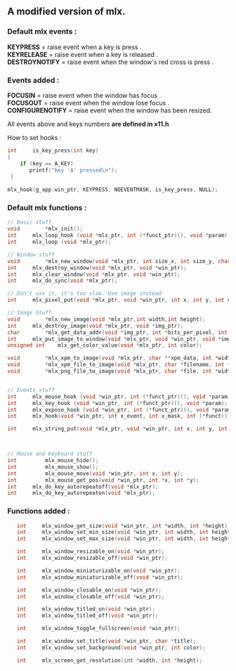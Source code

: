 ## A modified version of mlx.

### Default mlx events :
  __KEYPRESS__      = raise event when a key is press .  
  __KEYRELEASE__    = raise event when a key is released .  
  __DESTROYNOTIFY__ = raise event when the window's red cross is press .     

### Events added :
  __FOCUSIN__          = raise event when the window has focus .   
  __FOCUSOUT__         =  raise event when the window lose focus .   
  __CONFIGURENOTIFY__  = raise event when the window has been resized.   
 
All events above and keys numbers __are defined in x11.h__
 
How to set hooks :

```c
int     is_key_press(int key)
{
    if (key == A_KEY)
       printf("key 'A' pressed\n");
 }
 
mlx_hook(g_app.win_ptr, KEYPRESS, NOEVENTMASK, is_key_press, NULL);
 ```
 
 ### Default mlx functions :
 ```c
// Basic stuff
void		*mlx_init();
int		mlx_loop_hook (void *mlx_ptr, int (*funct_ptr)(), void *param);
int		mlx_loop (void *mlx_ptr);

// Window stuff
void		*mlx_new_window(void *mlx_ptr, int size_x, int size_y, char *title);
int		mlx_destroy_window(void *mlx_ptr, void *win_ptr);
int		mlx_clear_window(void *mlx_ptr, void *win_ptr);
int		mlx_do_sync(void *mlx_ptr);

// Don't use it, it's too slow. Use image instead
int		mlx_pixel_put(void *mlx_ptr, void *win_ptr, int x, int y, int color); 

// Image Stuff
void		*mlx_new_image(void *mlx_ptr,int width,int height);
int		mlx_destroy_image(void *mlx_ptr, void *img_ptr);
char		*mlx_get_data_addr(void *img_ptr, int *bits_per_pixel, int *size_line, int *endian);
int		mlx_put_image_to_window(void *mlx_ptr, void *win_ptr, void *img_ptr, int x, int y);
unsigned int	mlx_get_color_value(void *mlx_ptr, int color);

void		*mlx_xpm_to_image(void *mlx_ptr, char **xpm_data, int *width, int *height);
void		*mlx_xpm_file_to_image(void *mlx_ptr, char *filename, int *width, int *height);
void    	*mlx_png_file_to_image(void *mlx_ptr, char *file, int *width, int *height);


// Events stuff
int		mlx_mouse_hook (void *win_ptr, int (*funct_ptr)(), void *param);
int		mlx_key_hook (void *win_ptr, int (*funct_ptr)(), void *param);
int		mlx_expose_hook (void *win_ptr, int (*funct_ptr)(), void *param);
int		mlx_hook(void *win_ptr, int x_event, int x_mask, int (*funct)(), void *param);

int		mlx_string_put(void *mlx_ptr, void *win_ptr, int x, int y, int color, char *string);



// Mouse and Keyboard stuff
int     	mlx_mouse_hide();
int     	mlx_mouse_show();
int     	mlx_mouse_move(void *win_ptr, int x, int y);
int     	mlx_mouse_get_pos(void *win_ptr, int *x, int *y);
int		mlx_do_key_autorepeatoff(void *mlx_ptr);
int		mlx_do_key_autorepeaton(void *mlx_ptr);

```
 
 
 
 
 ### Functions added :
```c
   int     mlx_window_get_size(void *win_ptr, int *width, int *height);
   int     mlx_window_set_min_size(void *win_ptr, int width, int height);
   int     mlx_window_set_max_size(void *win_ptr, int width, int height);

   int     mlx_window_resizable_on(void *win_ptr);
   int     mlx_window_resizable_off(void *win_ptr);

   int     mlx_window_miniaturizable_on(void *win_ptr);
   int     mlx_window_miniaturizable_off(void *win_ptr);

   int     mlx_window_closable_on(void *win_ptr);
   int     mlx_window_closable_off(void *win_ptr);

   int     mlx_window_titled_on(void *win_ptr);
   int     mlx_window_titled_off(void *win_ptr);

   int     mlx_window_toggle_fullscreen(void *win_ptr);

   int     mlx_window_set_title(void *win_ptr, char *title);
   int     mlx_window_set_background(void *win_ptr, int color);

   int     mlx_screen_get_resolution(int *width, int *height);
```

 
 

